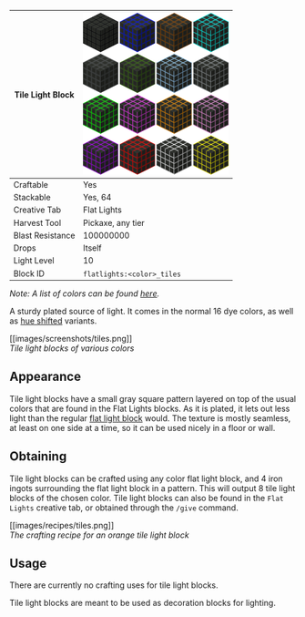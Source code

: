 | Tile Light Block | <img src="images/misc/tiles_vanilla.png" width="256" alt=""/> |
|------------------|---------------------------------------------------------------|
| Craftable        | Yes                                                           |
| Stackable        | Yes, 64                                                       |
| Creative Tab     | Flat Lights                                                   |
| Harvest Tool     | Pickaxe, any tier                                             |
| Blast Resistance | 100000000                                                     |
| Drops            | Itself                                                        |
| Light Level      | 10                                                            |
| Block ID         | `flatlights:<color>_tiles`                                    |

_Note: A list of colors can be found [here](Colors)._

A sturdy plated source of light. It comes in the normal 16 dye colors, as well as [hue shifted](Hue-Shifted-Blocks) variants.

[[images/screenshots/tiles.png]]    
_Tile light blocks of various colors_

## Appearance
Tile light blocks have a small gray square pattern layered on top of the usual colors that are found in the Flat Lights blocks. As it is plated, it lets out less light than the regular [flat light block](Flat-Light-Block) would. The texture is mostly seamless, at least on one side at a time, so it can be used nicely in a floor or wall. 

## Obtaining
Tile light blocks can be crafted using any color flat light block, and 4 iron ingots surrounding the flat light block in a pattern. This will output 8 tile light blocks of the chosen color. Tile light blocks can also be found in the `Flat Lights` creative tab, or obtained through the `/give` command.

[[images/recipes/tiles.png]]  
*The crafting recipe for an orange tile light block*

## Usage
There are currently no crafting uses for tile light blocks.

Tile light blocks are meant to be used as decoration blocks for lighting.